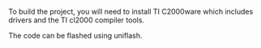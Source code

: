 To build the project, you will need to install TI C2000ware which includes drivers and the TI cl2000 compiler tools.

The code can be flashed using uniflash.
